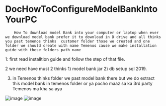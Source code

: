 # DocHowToConfigureModelBankIntoYourPC

        How To download model Bank into your computer or laptop when ever we download model bank prefer it to download in D drive and all thinks you past temenos thinks  customer folder those we created and one folder we should create with name Temenos cause we make installation guide with these folders path name 
        
1: first read installtion guide and follow the step of that file.

2 we need have must 2 thinks 1) model bank jar 2) db setup sql 2019.

3) in Temenos thinks folder we past model bank there but we do extract this model bank in temenos folder or ya pocho maaz sa ka 3rd party Temenos ma kha sa aya

![image](https://user-images.githubusercontent.com/40827670/225991291-d024ec80-004e-4261-8a62-a18e3cd6ed4d.png)
![image](https://user-images.githubusercontent.com/40827670/225991374-5437266a-e59d-47e3-b03a-1545e09fc87d.png)


